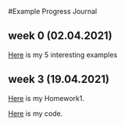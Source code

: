 #Example Progress Journal
## week 0 (02.04.2021)

[Here](files/IE360_Hw0) is my 5 interesting examples

## week 3 (19.04.2021)

[Here](files/IE360_Hw1) is my Homework1.

[Here](files/IE360_Hw1_code) is my code.

